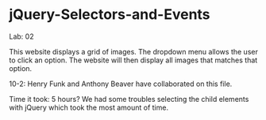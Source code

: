 # jQuery-Selectors-and-Events
Lab: 02

This website displays a grid of images. The dropdown menu allows the user to click an option. The website will then display all images that matches that option.

10-2: Henry Funk and Anthony Beaver have collaborated on this file.

Time it took: 5 hours? We had some troubles selecting the child elements with jQuery which took the most amount of time. 